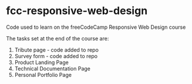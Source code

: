 # fcc-responsive-web-design
Code used to learn on the freeCodeCamp Responsive Web Design course

The tasks set at the end of the course are:

1. Tribute page - code added to repo
2. Survey form - code added to repo
3. Product Landing Page
4. Technical Documentation Page
5. Personal Portfolio Page

